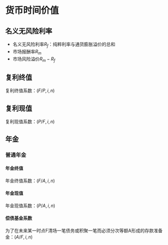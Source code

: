 # 货币时间价值

## 名义无风险利率

- 名义无风险利率$R_f$：纯粹利率与通货膨胀溢价的总和
- 市场报酬率$R_m$
- 市场风险溢价$R_m-R_f$

## 复利终值

复利终值系数：$(F/P, i, n)$

## 复利现值

复利现值系数：$(P/F, i, n)$

## 年金

### 普通年金

#### 年金终值

年金终值系数：$(F/A, i, n)$

#### 年金现值

年金现值系数：$(P/A, i, n)$

#### 偿债基金系数

为了在未来某一时点F清场一笔债务或积聚一笔而必须分次等额A形成的存款准备金：$(A/F, i, n)$